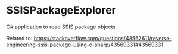 # SSISPackageExplorer
C# application to read SSIS package objects

Related to: https://stackoverflow.com/questions/43562611/reverse-engineering-ssis-package-using-c-sharp/43569331#43569331
